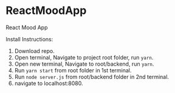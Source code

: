# ReactMoodApp
React Mood App

Install Instructions:
1) Download repo.
2) Open terminal, Navigate to project root folder, run `yarn`.
3) Open new terminal, Navigate to root/backend, run `yarn`.
4) Run `yarn start` from root folder in 1st terminal.
5) Run `node server.js` from root/backend folder in 2nd terminal.
6) navigate to localhost:8080.
